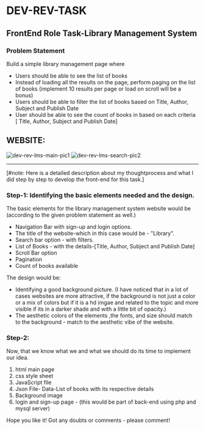 
# DEV-REV-TASK
## FrontEnd Role Task-Library Management System
### Problem Statement
Build a simple library management page where
 - Users should be able to see the list of books
 - Instead of loading all the results on the page, perform paging on the list of books (implement 10 results per page or load on scroll will be a bonus)
 - Users should be able to filter the list of books based on Title, Author, Subject and Publish Date
 - User should be able to see the count of books in based on each criteria [ Title, Author, Subject and Publish Date]
 
 ## WEBSITE:
 ![dev-rev-lms-main-pic1](https://user-images.githubusercontent.com/52729927/205102769-3ac072fd-5935-4092-b7e4-40556048e813.jpg)
 ![dev-rev-lms-search-pic2](https://user-images.githubusercontent.com/52729927/205102962-1f859bd2-cd40-4f94-b851-2cf134a00930.jpg)
 
 -----------------------------------------------------------------------------------------------------------------------------------------------------------------------
 [#note: Here is a detailed description about my thoughtprocess and what I did step by step to develop the front-end for this task.]
 
 ### Step-1: Identifying the basic elements needed and the design.
 
 The basic elements for the library management system website would be (according to the given problem statement as well.)
 - Navigation Bar with sign-up and login options.
 - The title of the website-which in this case would be - "Library".
 - Search bar option - with filters.
 - List of Books - with the details-[Title, Author, Subject and Publish Date]
 - Scroll Bar option
 - Pagination
 - Count of books available
 
 The design would be:
 - Identifying a good background picture. (I have noticed that in a lot of cases websites are more attractive, if the background is not just a color or a mix of colors but if it is a hd imgae and related to the topic and more visible if its in a darker shade and with a little bit of opacity.)
 - The aesthetic colors of the elements ,the fonts, and size should match to the background - match to the aesthetic vibe of the website.
 
 

 ### Step-2:
 
 Now, that we know what we and what we should do its time to implement our idea.

 1. html main page 
 2. css style sheet
 3. JavaScript file
 4. Json File- Data-List of books with its respective details
 5. Background image
 6. login and sign-up page - (this would be part of back-end using php and mysql server)


Hope you like it!
Got any doubts or comments - please comment!
